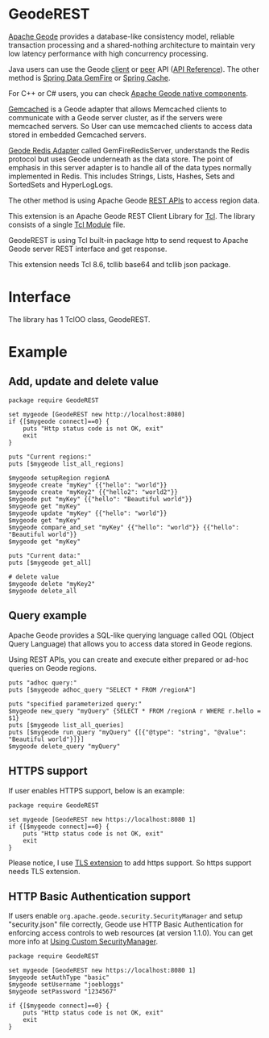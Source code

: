 
GeodeREST
=====

[Apache Geode](http://geode.apache.org/) provides a database-like consistency model,
reliable transaction processing and a shared-nothing architecture to maintain
very low latency performance with high concurrency processing.

Java users can use the Geode
[client](http://geode.apache.org/docs/guide/topologies_and_comm/cs_configuration/chapter_overview.html) or
[peer](http://geode.apache.org/docs/guide/topologies_and_comm/p2p_configuration/chapter_overview.html) API
([API Reference](http://geode.incubator.apache.org/releases/latest/javadoc/index.html)).
The other method is [Spring Data GemFire](http://projects.spring.io/spring-data-gemfire/) 
or [Spring Cache](http://docs.spring.io/spring/docs/current/spring-framework-reference/html/cache.html).

For C++ or C# users, you can check [Apache Geode native components](https://github.com/apache/geode-native).

[Gemcached](http://geode.apache.org/docs/guide/tools_modules/gemcached/chapter_overview.html) is
a Geode adapter that allows Memcached clients to communicate with a
Geode server cluster, as if the servers were memcached servers.
So User can use memcached clients to access data stored in embedded Gemcached servers.

[Geode Redis Adapter](http://geode.apache.org/docs/guide/tools_modules/redis_adapter.html) called
GemFireRedisServer, understands the Redis protocol but uses Geode underneath as
the data store. The point of emphasis in this server adapter is to handle all of
the data types normally implemented in Redis. This includes Strings, Lists,
Hashes, Sets and SortedSets and HyperLogLogs.

The other method is using Apache Geode
[REST APIs](http://geode.apache.org/docs/guide/rest_apps/book_intro.html) to access region data.

This extension is an Apache Geode REST Client Library for [Tcl](http://tcl.tk).
The library consists of a single [Tcl Module](http://tcl.tk/man/tcl8.6/TclCmd/tm.htm#M9) file.

GeodeREST is using Tcl built-in package http to send request to Apache Geode server
REST interface and get response.

This extension needs Tcl 8.6, tcllib base64 and tcllib json package.


Interface
=====

The library has 1 TclOO class, GeodeREST.


Example
=====

## Add, update and delete value

    package require GeodeREST

    set mygeode [GeodeREST new http://localhost:8080]
    if {[$mygeode connect]==0} {
        puts "Http status code is not OK, exit"
        exit
    }

    puts "Current regions:"
    puts [$mygeode list_all_regions]

    $mygeode setupRegion regionA
    $mygeode create "myKey" {{"hello": "world"}}
    $mygeode create "myKey2" {{"hello2": "world2"}}
    $mygeode put "myKey" {{"hello": "Beautiful world"}}
    $mygeode get "myKey"
    $mygeode update "myKey" {{"hello": "world"}}
    $mygeode get "myKey"
    $mygeode compare_and_set "myKey" {{"hello": "world"}} {{"hello": "Beautiful world"}}
    $mygeode get "myKey"

    puts "Current data:"
    puts [$mygeode get_all]

    # delete value
    $mygeode delete "myKey2"
    $mygeode delete_all

## Query example 

Apache Geode provides a SQL-like querying language called
OQL (Object Query Language) that allows you to access data
stored in Geode regions.

Using REST APIs, you can create and execute either prepared
or ad-hoc queries on Geode regions.

    puts "adhoc query:"
    puts [$mygeode adhoc_query "SELECT * FROM /regionA"]

    puts "specified parameterized query:"
    $mygeode new_query "myQuery" {SELECT * FROM /regionA r WHERE r.hello = $1}
    puts [$mygeode list_all_queries]
    puts [$mygeode run_query "myQuery" {[{"@type": "string", "@value": "Beautiful world"}]}]
    $mygeode delete_query "myQuery"

## HTTPS support

If user enables HTTPS support, below is an example:

    package require GeodeREST

    set mygeode [GeodeREST new https://localhost:8080 1]
    if {[$mygeode connect]==0} {
        puts "Http status code is not OK, exit"
        exit
    }

Please notice, I use [TLS extension](http://tls.sourceforge.net/) to add https support. So https support needs TLS extension.

## HTTP Basic Authentication support

If users enable `org.apache.geode.security.SecurityManager` and setup
"security.json" file correctly, Geode use HTTP Basic Authentication
for enforcing access controls to web resources (at version 1.1.0).
You can get more info at
[Using Custom SecurityManager](https://cwiki.apache.org/confluence/display/GEODE/Using+Custom+SecurityManager).

    package require GeodeREST

    set mygeode [GeodeREST new https://localhost:8080 1]
    $mygeode setAuthType "basic"
    $mygeode setUsername "joebloggs"
    $mygeode setPassword "1234567"

    if {[$mygeode connect]==0} {
        puts "Http status code is not OK, exit"
        exit
    }

